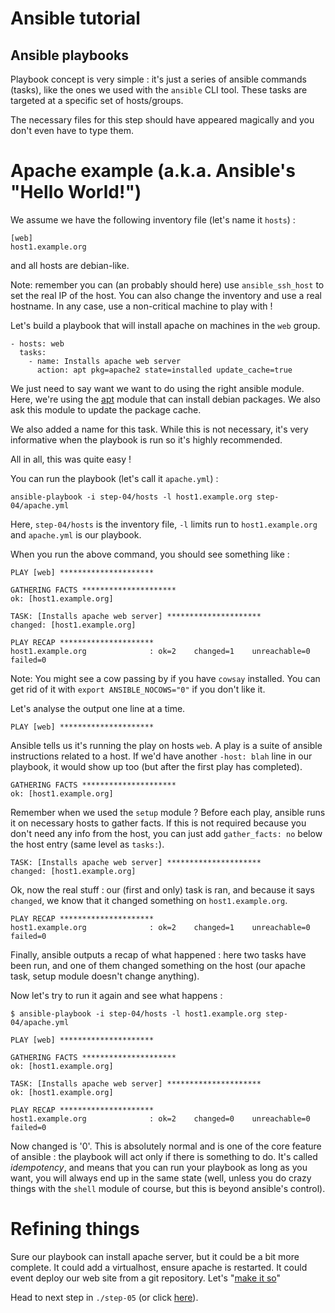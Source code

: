 Ansible tutorial
================

Ansible playbooks
-----------------

Playbook concept is very simple : it's just a series of ansible commands
(tasks), like the ones we used with the `ansible` CLI tool. These tasks are
targeted at a specific set of hosts/groups.

The necessary files for this step should have appeared magically and you don't even 
have to type them.

# Apache example (a.k.a. Ansible's "Hello World!")

We assume we have the following inventory file (let's name it `hosts`) :

    [web]
    host1.example.org

and all hosts are debian-like.

Note: remember you can (an probably should here) use `ansible_ssh_host` to set
the real IP of the host. You can also change the inventory and use a real hostname.
In any case, use a non-critical machine to play with !

Let's build a playbook that will install apache on machines in the `web` group.

    - hosts: web
      tasks:
        - name: Installs apache web server
          action: apt pkg=apache2 state=installed update_cache=true

We just need to say want we want to do using the right ansible module. Here,
we're using the [apt](http://ansible.cc/docs/modules.html#apt) module that
can install debian packages. We also ask this module to update the package cache.

We also added a name for this task. While this is not necessary, it's very
informative when the playbook is run so it's highly recommended.

All in all, this was quite easy !

You can run the playbook (let's call it `apache.yml`) :

    ansible-playbook -i step-04/hosts -l host1.example.org step-04/apache.yml

Here, `step-04/hosts` is the inventory file, `-l` limits run to `host1.example.org`
and `apache.yml` is our playbook.

When you run the above command, you should see something like :

    PLAY [web] ********************* 

    GATHERING FACTS ********************* 
    ok: [host1.example.org]

    TASK: [Installs apache web server] ********************* 
    changed: [host1.example.org]

    PLAY RECAP ********************* 
    host1.example.org              : ok=2    changed=1    unreachable=0    failed=0    

Note: You might see a cow passing by if you have `cowsay` installed. You can get rid of 
it with `export ANSIBLE_NOCOWS="0"` if you don't like it.

Let's analyse the output one line at a time.

    PLAY [web] ********************* 

Ansible tells us it's running the play on hosts `web`. A play is a suite of ansible 
instructions related to a host. If we'd have another `-host: blah` line in our playbook, 
it would show up too (but after the first play has completed).

    GATHERING FACTS ********************* 
    ok: [host1.example.org]

Remember when we used the `setup` module ? Before each play, ansible runs it on necessary 
hosts to gather facts. If this is not required because you don't need any info from 
the host, you can just add `gather_facts: no` below the host entry (same level as 
`tasks:`).

    TASK: [Installs apache web server] ********************* 
    changed: [host1.example.org]

Ok, now the real stuff : our (first and only) task is ran, and because it says
`changed`, we know that it changed something on `host1.example.org`.

    PLAY RECAP ********************* 
    host1.example.org              : ok=2    changed=1    unreachable=0    failed=0 

Finally, ansible outputs a recap of what happened : here two tasks have been run, 
and one of them changed something on the host (our apache task, setup module doesn't 
change anything).

Now let's try to run it again and see what happens :

    $ ansible-playbook -i step-04/hosts -l host1.example.org step-04/apache.yml

    PLAY [web] ********************* 

    GATHERING FACTS ********************* 
    ok: [host1.example.org]

    TASK: [Installs apache web server] ********************* 
    ok: [host1.example.org]

    PLAY RECAP ********************* 
    host1.example.org              : ok=2    changed=0    unreachable=0    failed=0    

Now changed is '0'. This is absolutely normal and is one of the core feature of ansible 
: the playbook will act only if there is something to do. It's called _idempotency_, 
and means that you can run your playbook as long as you want, you will always end 
up in the same state (well, unless you do crazy things with the `shell` module of course, 
but this is beyond ansible's control).

# Refining things

Sure our playbook can install apache server, but it could be a bit more
complete. It could add a virtualhost, ensure apache is restarted. It could
event deploy our web site  from a git repository. Let's "[make it so][]"

Head to next step in `./step-05` (or click
[here](https://github.com/leucos/ansible-tuto/tree/master/step-05)).

[make it so]: https://www.google.fr/search?q=Michael+DeHaan+%22make+it+so%22 "© Michael DeHaan"
